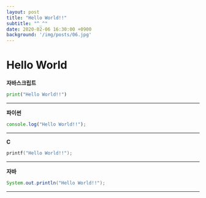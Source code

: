 ```yaml
---
layout: post
title: "Hello World!!"
subtitle: "^_^"
date: 2020-02-06 16:30:00 +0900
background: '/img/posts/06.jpg'
---
```


# Hello World


**자바스크립트**
```python
print("Hello World!!")
```

***

**파이썬**
```javascript
console.log("Hello World!!");
```

***

**C**
```c
printf("Hello World!!");
```

***

**자바**
```java
System.out.println("Hello World!!");
```

---